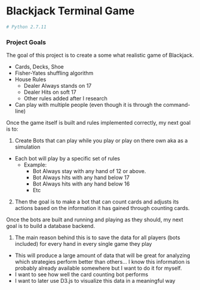 # Blackjack Terminal Game

````Python
# Python 2.7.11
````

### Project Goals
The goal of this project is to create a some what realistic game of Blackjack.
* Cards, Decks, Shoe
* Fisher-Yates shuffling algorithm
* House Rules
  * Dealer Always stands on 17
  * Dealer Hits on soft 17
  * Other rules added after I research
* Can play with multiple people (even though it is through the command-line)
	
Once the game itself is built and rules implemented correctly, my next goal is to:
1) Create Bots that can play while you play or play on there own aka as a simulation
* Each bot will play by a specific set of rules
  * Example:
    * Bot Always stay with any hand of 12 or above.
    * Bot Always hits with any hand below 17
    * Bot Always hits with any hand below 16
    * Etc
2) Then the goal is to make a bot that can count cards and adjusts its actions based on the information it has gained through
counting cards.

Once the bots are built and running and playing as they should, my next goal is to build 
a database backend.
1. The main reason behind this is to save the data for all players (bots included) for every hand in every single game they 
play
  * This will produce a large amount of data that will be great for analyzing which strategies perform better than others... I know this information is probably already available somewhere but I want to do it for myself.
  * I want to see how well the card counting bot performs
  * I want to later use D3.js to visualize this data in a meaningful way
	
